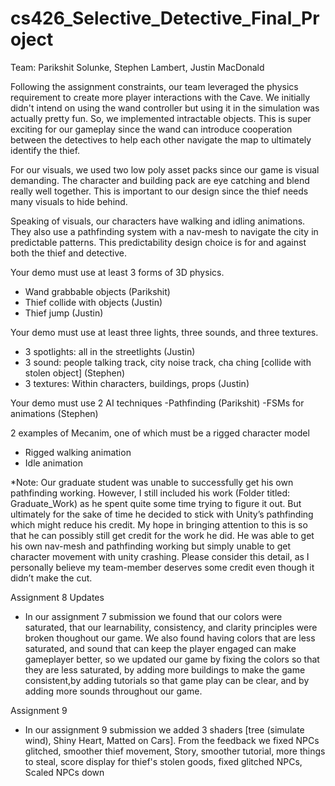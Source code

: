 # cs426_Selective_Detective_Final_Project

Team: Parikshit Solunke, Stephen Lambert, Justin MacDonald

Following the assignment constraints, our team leveraged the physics requirement to create more player interactions with the Cave. We initially didn't intend on using the wand controller but using it in the simulation was actually pretty fun. So, we implemented intractable objects. This is super exciting for our gameplay since the wand can introduce cooperation between the detectives to help each other navigate the map to ultimately identify the thief.

For our visuals, we used two low poly asset packs since our game is visual demanding. The character and building pack are eye catching and blend really well together. This is important to our design since the thief needs many visuals to hide behind. 

Speaking of visuals, our characters have walking and idling animations. They also use a pathfinding system with a nav-mesh to navigate the city in predictable patterns. This predictability design choice is for and against both the thief and detective.

Your demo must use at least 3 forms of 3D physics.
- Wand grabbable objects (Parikshit)
- Thief collide with objects (Justin)
- Thief jump (Justin)


Your demo must use at least three lights, three sounds, and three textures.
- 3 spotlights: all in the streetlights (Justin)
- 3 sound: people talking track, city noise track, cha ching [collide with stolen object] (Stephen)
- 3 textures: Within characters, buildings, props (Justin)

Your demo must use 2 AI techniques
-Pathfinding (Parikshit)
-FSMs for animations (Stephen)

2 examples of Mecanim, one of which must be a rigged character model
- Rigged walking animation
- Idle animation

*Note: Our graduate student was unable to successfully get his own pathfinding working. However, I still included his work (Folder titled: Graduate_Work) as he spent quite some time trying to figure it out. But ultimately for the sake of time he decided to stick with Unity’s pathfinding which might reduce his credit. My hope in bringing attention to this is so that he can possibly still get credit for the work he did. He was able to get his own nav-mesh and pathfinding working but simply unable to get character movement with unity crashing. Please consider this detail, as I personally believe my team-member deserves some credit even though it didn’t make the cut.

Assignment 8 Updates

- In our assignment 7 submission we found that our colors were saturated, that our learnability, consistency, and clarity principles were broken thoughout our game. We also found having colors that are less saturated, and sound that can keep the player engaged can make gameplayer better, so we updated our game by fixing the colors so that they are less saturated, by adding more buildings to make the game consistent,by adding tutorials so that game play can be clear, and by adding more sounds throughout our game. 

Assignment 9 

- In our assignment 9 submission we added 3 shaders [tree (simulate wind), Shiny Heart, Matted on Cars]. From the feedback we fixed NPCs glitched, smoother thief movement, Story, smoother tutorial, more things to steal, score display for thief's stolen goods, fixed glitched NPCs, Scaled NPCs down


